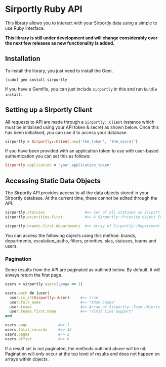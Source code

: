 # Sirportly Ruby API

This library allows you to interact with your Sirportly data using a simple to use
Ruby interface.

**This library is still under development and will change considerably over the next
few releases as new functionality is added.**

## Installation

To install the library, you just need to install the Gem.

```
[sudo] gem install sirportly
```

If you have a Gemfile, you can just include `sirportly` in this and run `bundle install`.

## Setting up a Sirportly Client

All requests to API are made through a `Sirportly::Client` instance which must be initialised
using your API token & secret as shown below. Once this has been initialised, you can use it
to access your database.

```ruby
sirportly = Sirportly::Client.new('the_token', 'the_secret')
```

If you have been provided with an application token to use with user-based authentication you 
can set this as follows:

```ruby
Sirportly.application = 'your_application_token'
```

## Accessing Static Data Objects

The Sirportly API provides access to all the data objects stored in your Sirportly database.
At the current time, these cannot be edited through the API. 

```ruby
sirportly.statuses                  #=> Set of all statuses as Sirportly::Status objects
sirportly.priorities.first          #=> A Sirportly::Priority object for the first record

sirportly.brands.first.departments  #=> Array of Sirportly::Department objects
```

You can access the following objects using this method: brands, departments, escalation_paths,
filters, priorities, slas, statuses, teams and users.

### Pagination

Some results from the API are paginated as outlined below. By default, it will always 
return the first page.

```ruby
users = sirportly.users(:page => 1)

users.each do |user|
  user.is_a?(Sirportly::User)     #=> true
  user.full_name                  #=> "Adam Cooke"
  user.teams                      #=> Array of Sirportly::Team objects
  user.teams.first.name           #=> "First Line Support"
end

users.page              #=> 1
users.total_records     #=> 35
users.pages             #=> 2
users.offset            #=> 0
```

If a result set is not paginated, the methods outlined above will be nil. Pagination will only occur 
at the top level of results and does not happen on arrays within objects.

